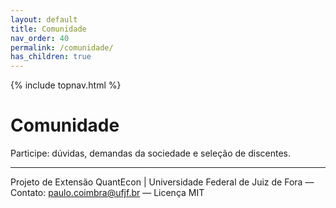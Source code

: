 ```yaml
---
layout: default
title: Comunidade
nav_order: 40
permalink: /comunidade/
has_children: true
---
```


{% include topnav.html %}

# Comunidade
Participe: dúvidas, demandas da sociedade e seleção de discentes.

---

<p class="qe-footer">
  Projeto de Extensão QuantEcon | Universidade Federal de Juiz de Fora — 
  Contato: <a href="mailto:paulo.coimbra@ufjf.br">paulo.coimbra@ufjf.br</a> — Licença MIT
</p>
